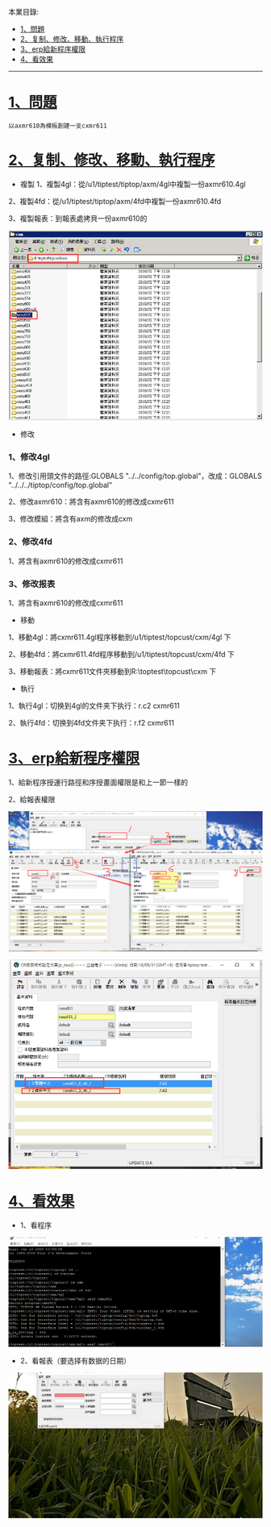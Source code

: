 本業目錄:
- [1、問題](#tiptop-01)
- [2、复制、修改、移動、執行程序](#tiptop-02)
- [3、erp給新程序權限](#tiptop-03)
- [4、看效果](#tiptop-04)

***

# <a name="tiptop-01" href="#" >1、問題</a>
```
以axmr610為模板創建一支cxmr611
```
# <a name="tiptop-02" href="#" >2、复制、修改、移動、執行程序</a>

- 複製
1、複製4gl：從/u1/tiptest/tiptop/axm/4gl中複製一份axmr610.4gl

2、複製4fd：從/u1/tiptest/tiptop/axm/4fd中複製一份axmr610.4fd

3、複製報表：到報表處拷貝一份axmr610的

![](image/6-1.png)

- 修改

### 1、修改4gl
1、修改引用頭文件的路徑:GLOBALS "../../config/top.global"，改成：GLOBALS "../../../tiptop/config/top.global"

2、修改axmr610：將含有axmr610的修改成cxmr611

3、修改模組：將含有axm的修改成cxm

### 2、修改4fd

1、將含有axmr610的修改成cxmr611

### 3、修改报表

1、將含有axmr610的修改成cxmr611

- 移動

1、移動4gl：將cxmr611.4gl程序移動到/u1/tiptest/topcust/cxm/4gl 下

2、移動4fd：將cxmr611.4fd程序移動到/u1/tiptest/topcust/cxm/4fd 下

3、移動報表：將cxmr611文件夾移動到R:\toptest\topcust\cxm 下

- 執行

1、執行4gl：切换到4gl的文件夹下执行：r.c2 cxmr611

2、執行4fd：切换到4fd文件夹下执行：r.f2 cxmr611

# <a name="tiptop-03" href="#" >3、erp給新程序權限</a>

1、給新程序授運行路徑和序授畫面權限是和上一節一樣的

2、給報表權限

![](image/6-2.png)

![](image/6-3.png)

# <a name="tiptop-04" href="#" >4、看效果</a>

- 1、看程序

![](image/6-4.gif)

- 2、看報表（要选择有数据的日期）

![](image/6-5.gif)


